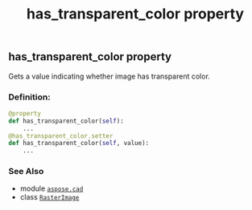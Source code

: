 ﻿---
title: has_transparent_color property
second_title: Aspose.CAD for Python via .NET API References
description: 
type: docs
weight: 520
url: /python-net/aspose.cad/rasterimage/has_transparent_color/
is_root: false
---

## has_transparent_color property


Gets a value indicating whether image has transparent color.
### Definition:
```python
@property
def has_transparent_color(self):
    ...
@has_transparent_color.setter
def has_transparent_color(self, value):
    ...
```

### See Also
* module [`aspose.cad`](../../)
* class [`RasterImage`](/cad/python-net/aspose.cad/rasterimage)
